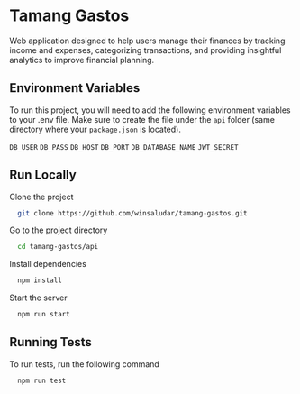 # Tamang Gastos

Web application designed to help users manage their finances by tracking income and expenses, categorizing transactions, and providing insightful analytics to improve financial planning.

## Environment Variables

To run this project, you will need to add the following environment variables to your .env file.
Make sure to create the file under the `api` folder (same directory where your `package.json` is located).

`DB_USER`
`DB_PASS`
`DB_HOST`
`DB_PORT`
`DB_DATABASE_NAME`
`JWT_SECRET`

## Run Locally

Clone the project

```bash
  git clone https://github.com/winsaludar/tamang-gastos.git
```

Go to the project directory

```bash
  cd tamang-gastos/api
```

Install dependencies

```bash
  npm install
```

Start the server

```bash
  npm run start
```

## Running Tests

To run tests, run the following command

```bash
  npm run test
```
